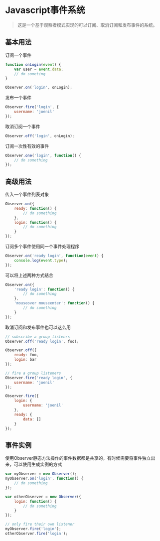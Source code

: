 # Javascript事件系统
> 这是一个基于观察者模式实现的可以订阅、取消订阅和发布事件的系统。

## 基本用法

订阅一个事件
``` javascript
function onLogin(event) {
    var user = event.data;
    // do someting
}

Observer.on('login', onLogin);
```

发布一个事件
``` javascript
Observer.fire('login', {
    username: 'joenil'
});
```

取消订阅一个事件
``` javascript
Observer.off('login', onLogin);
```

订阅一次性有效的事件
``` javascript
Observer.one('login', function() {
    // do something
});
```

## 高级用法

传入一个事件列表对象
``` javascript
Observer.on({
    ready: function() {
        // do something
    },
    login: function() {
        // do something
    }
});
```

订阅多个事件使用同一个事件处理程序
``` javascript
Observer.on('ready login', function(event) {
    console.log(event.type);
});
```

可以将上述两种方式结合
``` javascript
Observer.on({
    'ready login': function() {
        // do something
    },
    'mouseover mouseenter': function() {
        // do something
    }
});
```

取消订阅和发布事件也可以这么用
``` javascript
// subscribe a group listenrs
Observer.off('ready login', foo);

Observer.off({
    ready: foo,
    login: bar
});

// fire a group listeners
Observer.fire('ready login', {
    username: 'joenil'
});

Observer.fire({
    login: {
        username: 'joenil'
    },
    ready: {
        data: []
    }
});
```

## 事件实例
使用Observer静态方法操作的事件数据都是共享的，有时候需要将事件独立出来，可以使用生成实例的方式
``` javascript
var myObserver = new Observer();
myObserver.on('login', function() {
    // do something
});

var otherObserver = new Observer({
    login: function() {
        // do something
    }
});

// only fire their own listener
myObserver.fire('login');
otherObserver.fire('login');
```